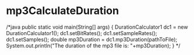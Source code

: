 # mp3CalculateDuration
/*java
public static void main(String[] args) {
    DurationCalculator1 dc1 = new DurationCalculator1();
    dc1.setBitRates();
    dc1.setSampleRates();
    dc1.setSamples();
    double mp3Duration = dc1.mp3Duration(pathToFile);
    System.out.println("The duration of the mp3 file is: "+mp3Duration);
  }
*/